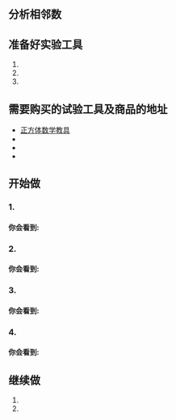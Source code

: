 ## 分析相邻数

## 准备好实验工具

1. 

2. 

3.

## 需要购买的试验工具及商品的地址

- [正方体数学教具](https://item.taobao.com/item.htm?spm=a1z09.2.0.0.3ce42e8dgzHOjp&id=564615306258&_u=ic6ncud9cf9)
- []()
- []()
- []() 

## 开始做

### 1. 

#### 你会看到: 

### 2. 

#### 你会看到: 

### 3. 

#### 你会看到: 

### 4. 

#### 你会看到: 

## 继续做

1. 
2. 